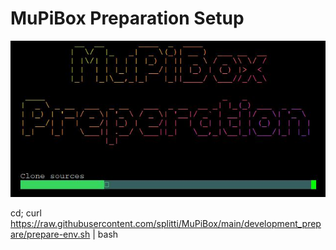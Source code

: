 # MuPiBox Preparation Setup
![Caption](development_prepare/preparation.jpg "Caption") 

cd; curl https://raw.githubusercontent.com/splitti/MuPiBox/main/development_prepare/prepare-env.sh | bash